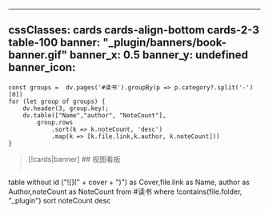 

---
cssClasses: cards cards-align-bottom cards-2-3 table-100
banner: "_plugin/banners/book-banner.gif"
banner_x: 0.5
banner_y: undefined
banner_icon: 
---


```dataviewjs
const groups =  dv.pages('#读书').groupBy(p => p.category?.split('-')[0])
for (let group of groups) {
	dv.header(3, group.key);
	dv.table(["Name","author", "NoteCount"],
		group.rows
			.sort(k => k.noteCount, 'desc')
			.map(k => [k.file.link,k.author, k.noteCount]))
}

```



> [!cards|banner] ## 视图看板
>```dataview
table without id ("![](" + cover + ")") as Cover,file.link as Name, author as Author,noteCount as NoteCount
from #读书
where !contains(file.folder, "_plugin") 
sort noteCount desc
>```
